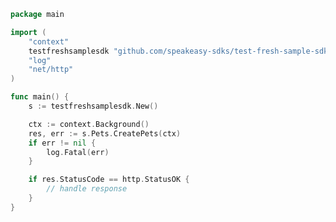 <!-- Start SDK Example Usage [usage] -->
```go
package main

import (
	"context"
	testfreshsamplesdk "github.com/speakeasy-sdks/test-fresh-sample-sdk"
	"log"
	"net/http"
)

func main() {
	s := testfreshsamplesdk.New()

	ctx := context.Background()
	res, err := s.Pets.CreatePets(ctx)
	if err != nil {
		log.Fatal(err)
	}

	if res.StatusCode == http.StatusOK {
		// handle response
	}
}

```
<!-- End SDK Example Usage [usage] -->